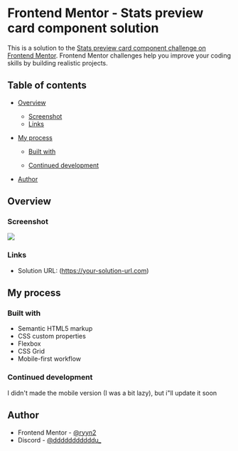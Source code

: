 # Frontend Mentor - Stats preview card component solution

This is a solution to the [Stats preview card component challenge on Frontend Mentor](https://www.frontendmentor.io/challenges/stats-preview-card-component-8JqbgoU62). Frontend Mentor challenges help you improve your coding skills by building realistic projects. 

## Table of contents

- [Overview](#overview)
  
  - [Screenshot](#screenshot)
  - [Links](#links)
- [My process](#my-process)
  - [Built with](#built-with)
  
  - [Continued development](#continued-development)
  
- [Author](#author)



## Overview


### Screenshot

![](screenshot.png)


### Links

- Solution URL: (https://your-solution-url.com)

## My process

### Built with

- Semantic HTML5 markup
- CSS custom properties
- Flexbox
- CSS Grid
- Mobile-first workflow


### Continued development

I didn't made the mobile version (I was a bit lazy), but i"ll update it soon


## Author

- Frontend Mentor - [@ryyn2](https://www.frontendmentor.io/profile/ryyn2)
- Discord - [@dddddddddddu_](https://discord.com/channels/@me)


